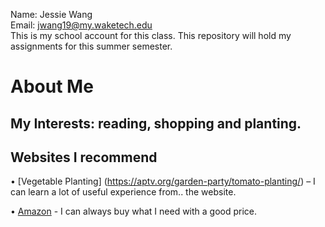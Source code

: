 Name: Jessie Wang  
Email: jwang19@my.waketech.edu  
This is my school account for this class.
This repository will hold my assignments for this summer semester.  
# About Me
## My Interests: reading, shopping and planting.
## Websites I recommend
•	[Vegetable Planting] (https://aptv.org/garden-party/tomato-planting/) – I can learn a lot of useful experience from.. the website.

•	[Amazon](https://www.amazon.com) - I can always buy what I need with a good price.


